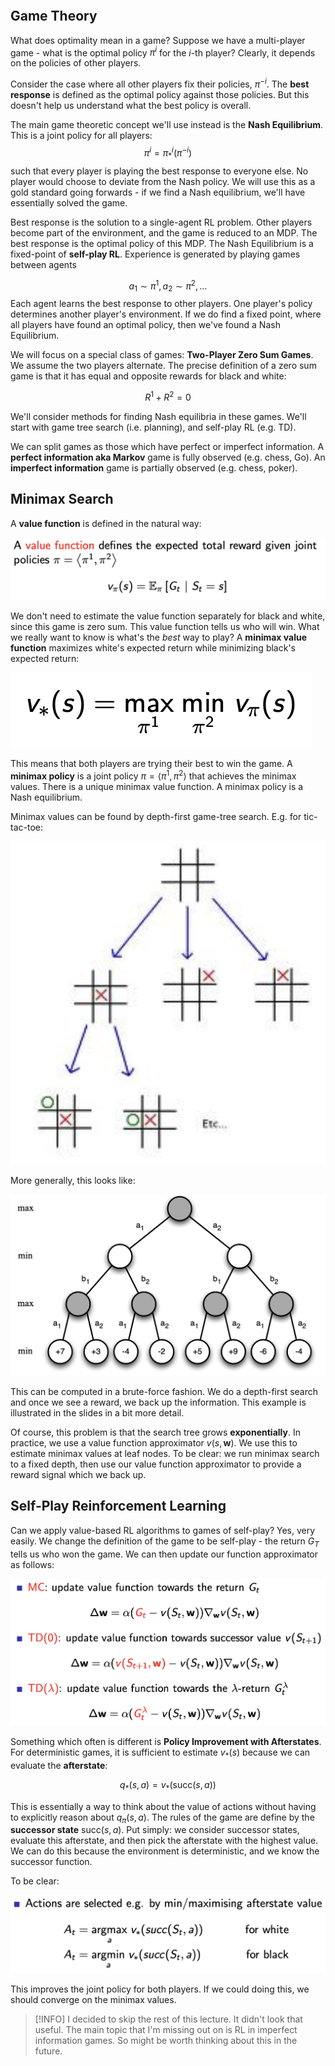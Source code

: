 ```toc
```

## Game Theory
What does optimality mean in a game? Suppose we have a multi-player game - what is the optimal policy $\pi^i$ for the $i$-th player? Clearly, it depends on the policies of other players.

Consider the case where all other players fix their policies, $\pi^{-i}$. The **best response** is defined as the optimal policy against those policies. But this doesn't help us understand what the best policy is overall.

The main game theoretic concept we'll use instead is the **Nash Equilibrium**. This is a joint policy for all players:
$$\pi^i=\pi^i_*(\pi^{-i})$$
such that every player is playing the best response to everyone else. No player would choose to deviate from the Nash policy. We will use this as a gold standard going forwards - if we find a Nash equilibrium, we'll have essentially solved the game.

Best response is the solution to a single-agent RL problem. Other players become part of the environment, and the game is reduced to an MDP. The best response is the optimal policy of this MDP.
The Nash Equilibrium is a fixed-point of **self-play RL**. Experience is generated by playing games between agents

$$a_1 \sim \pi^1, a_2\sim\pi^2,\dots$$
Each agent learns the best response to other players. One player's policy determines another player's environment. If we do find a fixed point, where all players have found an optimal policy, then we've found a Nash Equilibrium.

We will focus on a special class of games: **Two-Player Zero Sum Games**. We assume the two players alternate.
The precise definition of a zero sum game is that it has equal and opposite rewards for black and white:

$$R^1+R^2=0$$

We'll consider methods for finding Nash equilibria in these games. We'll start with game tree search (i.e. planning), and self-play RL (e.g. TD).

We can split games as those which have perfect or imperfect information. A **perfect information aka Markov** game is fully observed (e.g. chess, Go). An **imperfect information** game is partially observed (e.g. chess, poker).

## Minimax Search
A **value function** is defined in the natural way:

![](_attachments/Screenshot%202022-11-24%20at%2016.53.41.png)

We don't need to estimate the value function separately for black and white, since this game is zero sum. This value function tells us who will win.
What we really want to know is what's the *best* way to play? A **minimax value function** maximizes white's expected return while minimizing black's expected return:

![](_attachments/Screenshot%202022-11-24%20at%2016.54.25.png)

This means that both players are trying their best to win the game.
A **minimax policy** is a joint policy $\pi=\langle\pi^1,\pi^2\rangle$ that achieves the minimax values. 
There is a unique minimax value function. A minimax policy is a Nash equilibrium.

Minimax values can be found by depth-first game-tree search. E.g. for tic-tac-toe:

![|400](_attachments/Screenshot%202022-11-24%20at%2017.01.55.png)

More generally, this looks like:

![|500](_attachments/Screenshot%202022-11-24%20at%2017.02.43.png)

This can be computed in a brute-force fashion. We do a depth-first search and once we see a reward, we back up the information. This example is illustrated in the slides in a bit more detail.

Of course, this problem is that the search tree grows **exponentially**. In practice, we use a value function approximator $v(s,\boldsymbol{w})$. We use this to estimate minimax values at leaf nodes. To be clear: we run minimax search to a fixed depth, then use our value function approximator to provide a reward signal which we back up.

## Self-Play Reinforcement Learning
Can we apply value-based RL algorithms to games of self-play? Yes, very easily. We change the definition of the game to be self-play - the return $G_T$ tells us who won the game. 
We can then update our function approximator as follows:

![](_attachments/Screenshot%202022-11-24%20at%2017.15.15.png)

Something which often is different is **Policy Improvement with Afterstates**.
For deterministic games, it is sufficient to estimate $v_*(s)$ because we can evaluate the **afterstate**:

$$q_*(s,a)=v_*(\textrm{succ}(s,a))$$

This is essentially a way to think about the value of actions without having to explicitly reason about $q_\pi(s,a)$. The rules of the game are define by the **successor state** $\textrm{succ}(s,a)$.
Put simply: we consider successor states, evaluate this afterstate, and then pick the afterstate with the highest value. We can do this because the environment is deterministic, and we know the successor function.

To be clear:

![|500](_attachments/Screenshot%202022-11-24%20at%2017.22.02.png)

This improves the joint policy for both players. If we could doing this, we should converge on the minimax values.

> [!INFO]
> I decided to skip the rest of this lecture. It didn't look that useful. The main topic that I'm missing out on is RL in imperfect information games. So might be worth thinking about this in the future.


